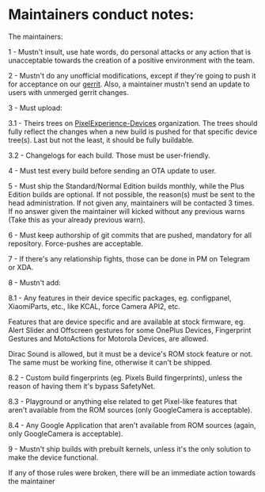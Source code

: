 # Maintainers conduct notes:

The maintainers:

1 - Mustn't insult, use hate words, do personal attacks or any action that is unacceptable towards the creation of a positive environment with the team. 

2 - Mustn't do any unofficial modifications, except if they're going to push it for acceptance on our [gerrit](https://gerrit.pixelexperience.org).
Also, a maintainer mustn't send an update to users with unmerged gerrit changes.

3 - Must upload:

3.1 - Theirs trees on [PixelExperience-Devices](https://github.com/PixelExperience-Devices) organization. The trees should fully reflect the changes when a new build is pushed for that specific device tree(s). Last but not the least, it should be fully buildable.

3.2 - Changelogs for each build. Those must be user-friendly.

4 - Must test every build before sending an OTA update to user.

5 - Must ship the Standard/Normal Edition builds monthly, while the Plus Edition builds are optional. If not possible, the reason(s) must be sent to the head administration. If not given any, maintainers will be contacted 3 times. If no answer given the maintainer will kicked without any previous warns (Take this as your already previous warn).

6 - Must keep authorship of git commits that are pushed, mandatory for all repository. Force-pushes are acceptable.

7 - If there's any relationship fights, those can be done in PM on Telegram or XDA.

8 - Mustn't add:

8.1 - Any features in their device specific packages, eg. configpanel, XiaomiParts, etc., like KCAL, force Camera API2, etc. 

Features that are device specific and are available at stock firmware, eg. Alert Slider and Offscreen gestures for some OnePlus Devices, Fingerprint Gestures and MotoActions for Motorola Devices, are allowed. 

Dirac Sound is allowed, but it must be a device's ROM stock feature or not. The same must be working fine, otherwise it can't be shipped.

8.2 - Custom build fingerprints (eg. Pixels Build fingerprints), unless the reason of having them it's bypass SafetyNet.

8.3 - Playground or anything else related to get Pixel-like features that aren't available from the ROM sources (only GoogleCamera is acceptable).

8.4 - Any Google Application that aren't available from ROM sources (again, only GoogleCamera is acceptable).

9 - Mustn't ship builds with prebuilt kernels, unless it's the only solution to make the device functional.

If any of those rules were broken, there will be an immediate action towards the maintainer
